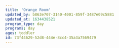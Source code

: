 ```yaml
---
title: 'Orange Room'
updated_by: b863e707-3140-4001-859f-3487e09c5881
updated_at: 1634438521
program_type: day
programs: day
ages: toddler
id: 73f44629-52d8-444e-8cc4-35a3a7569479
---
```


